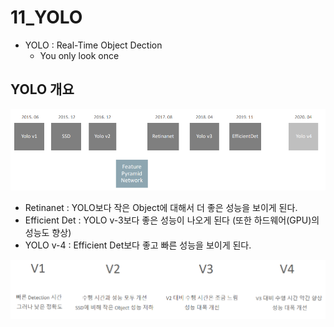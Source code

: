 # 11_YOLO

- YOLO : Real-Time Object Dection
  - You only look once



## YOLO 개요

![image-20220518004508283](11_YOLO.assets/image-20220518004508283.png)

- Retinanet : YOLO보다 작은 Object에 대해서 더 좋은 성능을 보이게 된다.
- Efficient Det : YOLO v-3보다 좋은 성능이 나오게 된다 (또한 하드웨어(GPU)의 성능도 향상)
-  YOLO v-4 : Efficient Det보다 좋고 빠른 성능을 보이게 된다.



![image-20220518005509207](11_YOLO.assets/image-20220518005509207.png)















